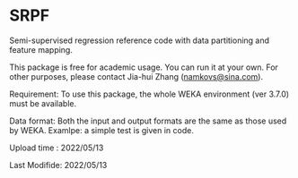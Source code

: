 # SRPF
Semi-supervised regression reference code with data partitioning and feature mapping.

This package is free for academic usage. You can run it at your own. For other purposes, please contact Jia-hui Zhang (namkovs@sina.com).

Requirement: To use this package, the whole WEKA environment (ver 3.7.0) must be available.

Data format: Both the input and output formats are the same as those used by WEKA. Examlpe: a simple test is given in code.

Upload time : 2022/05/13 

Last Modifide: 2022/05/13
